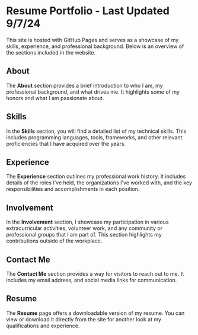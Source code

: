 # Resume Portfolio - Last Updated 9/7/24
This site is hosted with GitHub Pages and serves as a showcase of my skills, experience, and professional background. Below is an overview of the sections included in the website.

## About
The **About** section provides a brief introduction to who I am, my professional background, and what drives me. It highlights some of my honors and what I am passionate about.

## Skills
In the **Skills** section, you will find a detailed list of my technical skills. This includes programming languages, tools, frameworks, and other relevant proficiencies that I have acquired over the years.

## Experience
The **Experience** section outlines my professional work history. It includes details of the roles I've held, the organizations I've worked with, and the key responsibilities and accomplishments in each position.

## Involvement
In the **Involvement** section, I showcase my participation in various extracurricular activities, volunteer work, and any community or professional groups that I am part of. This section highlights my contributions outside of the workplace.

## Contact Me
The **Contact Me** section provides a way for visitors to reach out to me. It includes my email address, and social media links for communication.

## Resume
The **Resume** page offers a downloadable version of my resume. You can view or download it directly from the site for another look at my qualifications and experience.
